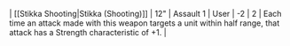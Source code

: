 | [[Stikka Shooting\|Stikka (Shooting)]] | 12"   | Assault 1 | User | -2  | 2   | Each time an attack made with this weapon targets a unit within half range, that attack has a Strength characteristic of +1. |